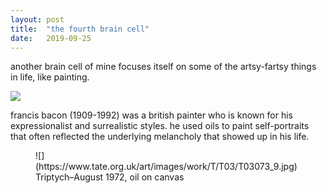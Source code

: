 ```yaml
---
layout: post
title:  "the fourth brain cell"
date:   2019-09-25
---
```


another brain cell of mine focuses itself on some of the artsy-fartsy things in life, like painting.

![](https://www.biography.com/.image/t_share/MTE1ODA0OTcyMDgzODczMjkz/francis-bacon-9194646-1-402.jpg)

francis bacon (1909-1992) was a british painter who is known for his expressionalist and surrealistic styles. he used oils to paint self-portraits that often reflected the underlying melancholy that showed up in his life.

<figure>
![](https://www.tate.org.uk/art/images/work/T/T03/T03073_9.jpg)
	<img src="{{ '' | prepend: site.baseurl }}" alt="">
	<figcaption>Triptych–August 1972, oil on canvas</figcaption>
</figure>
